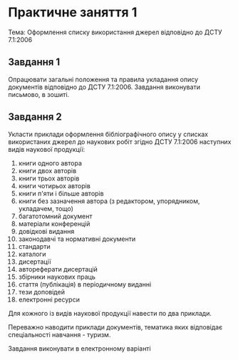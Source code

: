 # Практичне заняття 1

Тема: Оформлення списку використання джерел відповідно до ДСТУ 7.1:2006

## Завдання 1

Опрацювати загальні положення та правила укладання опису документів відповідно до ДСТУ 7.1:2006. Завдання виконувати письмово, в зошиті.

## Завдання 2

Укласти приклади оформлення бібліографічного опису у списках використаних джерел до наукових робіт згідно ДСТУ 7.1:2006 наступних видів наукової продукції:

1.  книги одного автора
2.  книги двох авторів
3.  книги трьох авторів
4.  книги чотирьох авторів
5.  книги п'яти і більше авторів
6.  книги без зазначення автора (з редактором, упорядником, укладачем, тощо)
7.  багатотомний документ
8.  матеріали конференцій
9.  довідкові видання
10. законодавчі та нормативні документи
11. стандарти
12. каталоги
13. дисертації
14. автореферати дисертацій
15. збірники наукових праць
16. стаття (публікація) в періодичному виданні
17. тези доповідей
18. електронні ресурси

Для кожного із видів наукової продукції навести по два приклади.

Переважно наводити приклади документів, тематика яких відповідає спеціальності навчання - туризм.

Завдання виконувати в електронному варіанті
